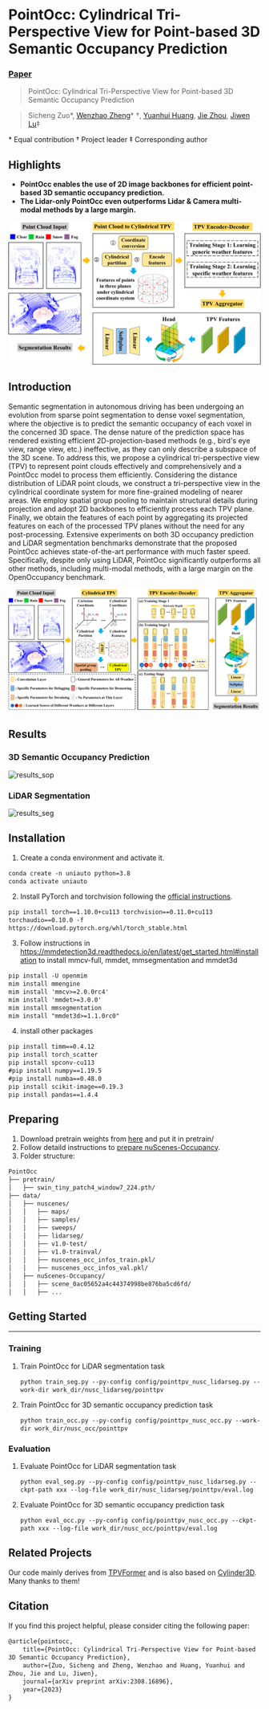 # PointOcc: Cylindrical Tri-Perspective View for Point-based 3D Semantic Occupancy Prediction

### [Paper](https://arxiv.org/pdf/2308.16896)

> PointOcc: Cylindrical Tri-Perspective View for Point-based 3D Semantic Occupancy Prediction

> Sicheng Zuo*, [Wenzhao Zheng](https://wzzheng.net/)\* $\dagger$, [Yuanhui Huang](https://scholar.google.com/citations?hl=zh-CN&user=LKVgsk4AAAAJ), [Jie Zhou](https://scholar.google.com/citations?user=6a79aPwAAAAJ&hl=en&authuser=1), [Jiwen Lu](http://ivg.au.tsinghua.edu.cn/Jiwen_Lu/)$\ddagger$

\* Equal contribution $\dagger$ Project leader $\ddagger$ Corresponding author

## Highlights

- **PointOcc enables the use of 2D image backbones for efficient point-based 3D semantic occupancy prediction.**
- **The Lidar-only PointOcc even outperforms Lidar & Camera multi-modal methods by a large margin.**

![overview](./assets/overview.png)

## Introduction

Semantic segmentation in autonomous driving has been undergoing an evolution from sparse point segmentation to dense voxel segmentation, where the objective is to predict the semantic occupancy of each voxel in the concerned 3D space. The dense nature of the prediction space has rendered existing efficient 2D-projection-based methods (e.g., bird's eye view, range view, etc.) ineffective, as they can only describe a subspace of the 3D scene. To address this, we propose a cylindrical tri-perspective view (TPV) to represent point clouds effectively and comprehensively and a PointOcc model to process them efficiently. Considering the distance distribution of LiDAR point clouds, we construct a tri-perspective view in the cylindrical coordinate system for more fine-grained modeling of nearer areas. We employ spatial group pooling to maintain structural details during projection and adopt 2D backbones to efficiently process each TPV plane. Finally, we obtain the features of each point by aggregating its projected features on each of the processed TPV planes without the need for any post-processing. Extensive experiments on both 3D occupancy prediction and LiDAR segmentation benchmarks demonstrate that the proposed PointOcc achieves state-of-the-art performance with much faster speed. Specifically, despite only using LiDAR, PointOcc significantly outperforms all other methods, including multi-modal methods, with a large margin on the OpenOccupancy benchmark.

![network](./assets/network.png)

## Results

### 3D Semantic Occupancy Prediction

![results_sop](./assets/results_sop.png)

### LiDAR Segmentation

![results_seg](./assets/results_seg.png)

## Installation

1. Create a conda environment and activate it.

```
conda create -n uniauto python=3.8
conda activate uniauto
```

2. Install PyTorch and torchvision following the [official instructions](https://pytorch.org/).

```
pip install torch==1.10.0+cu113 torchvision==0.11.0+cu113 torchaudio==0.10.0 -f https://download.pytorch.org/whl/torch_stable.html
```

3. Follow instructions in https://mmdetection3d.readthedocs.io/en/latest/get_started.html#installation to install mmcv-full, mmdet, mmsegmentation and mmdet3d

```
pip install -U openmim
mim install mmengine
mim install 'mmcv>=2.0.0rc4'
mim install 'mmdet>=3.0.0'
mim install mmsegmentation
mim install "mmdet3d>=1.1.0rc0"
```

4. install other packages

```
pip install timm==0.4.12
pip install torch_scatter
pip install spconv-cu113
#pip install numpy==1.19.5
#pip install numba==0.48.0
pip install scikit-image==0.19.3
pip install pandas==1.4.4
```

## Preparing

1. Download pretrain weights from [here](https://github.com/SwinTransformer/storage/releases/download/v1.0.0/swin_tiny_patch4_window7_224.pth) and put it in pretrain/
2. Follow detaild instructions to [prepare nuScenes-Occupancy](https://github.com/JeffWang987/OpenOccupancy/blob/main/docs/prepare_data.md).
3. Folder structure:
```
PointOcc
├── pretrain/
│   ├── swin_tiny_patch4_window7_224.pth/
├── data/
│   ├── nuscenes/
│   │   ├── maps/
│   │   ├── samples/
│   │   ├── sweeps/
│   │   ├── lidarseg/
│   │   ├── v1.0-test/
│   │   ├── v1.0-trainval/
│   │   ├── nuscenes_occ_infos_train.pkl/
│   │   ├── nuscenes_occ_infos_val.pkl/
│   ├── nuScenes-Occupancy/
│   │   ├── scene_0ac05652a4c44374998be876ba5cd6fd/
│   │   ├── ...
```

## Getting Started

------

### Training

1. Train PointOcc for LiDAR segmentation task

   ```
   python train_seg.py --py-config config/pointtpv_nusc_lidarseg.py --work-dir work_dir/nusc_lidarseg/pointtpv
   ```

2. Train PointOcc for 3D semantic occupancy prediction task

   ```
   python train_occ.py --py-config config/pointtpv_nusc_occ.py --work-dir work_dir/nusc_occ/pointtpv
   ```

### Evaluation

1. Evaluate PointOcc for LiDAR segmentation task

   ```
   python eval_seg.py --py-config config/pointtpv_nusc_lidarseg.py --ckpt-path xxx --log-file work_dir/nusc_lidarseg/pointtpv/eval.log
   ```

2. Evaluate PointOcc for 3D semantic occupancy prediction task

   ```
   python eval_occ.py --py-config config/pointtpv_nusc_occ.py --ckpt-path xxx --log-file work_dir/nusc_occ/pointtpv/eval.log
   ```

## Related Projects

Our code mainly derives from [TPVFormer](https://github.com/wzzheng/tpvformer) and is also based on [Cylinder3D](https://github.com/xinge008/Cylinder3D). Many thanks to them!

## Citation

If you find this project helpful, please consider citing the following paper:
```
@article{pointocc,
    title={PointOcc: Cylindrical Tri-Perspective View for Point-based 3D Semantic Occupancy Prediction},
    author={Zuo, Sicheng and Zheng, Wenzhao and Huang, Yuanhui and Zhou, Jie and Lu, Jiwen},
    journal={arXiv preprint arXiv:2308.16896},
    year={2023}
}
```

